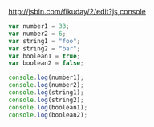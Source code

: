 http://jsbin.com/fikuday/2/edit?js,console

```javascript
var number1 = 33;
var number2 = 6;
var string1 = "foo";
var string2 = "bar";
var boolean1 = true;
var boolean2 = false;

console.log(number1);
console.log(number2);
console.log(string1);
console.log(string2);
console.log(boolean1);
console.log(boolean2);
```